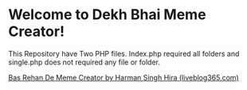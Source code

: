 # Welcome to Dekh Bhai Meme Creator!

This Repository have Two PHP files. Index.php required all folders and single.php does not required any file or folder.

[Bas Rehan De Meme Creator by Harman Singh Hira (liveblog365.com)](http://dekh-bhai.liveblog365.com/)
